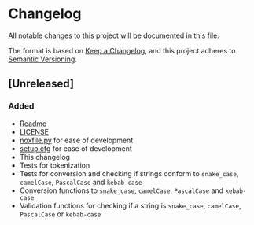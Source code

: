 # Changelog
All notable changes to this project will be documented in this file.

The format is based on [Keep a Changelog](https://keepachangelog.com/en/1.0.0/),
and this project adheres to [Semantic Versioning](https://semver.org/spec/v2.0.0.html).

## [Unreleased]
### Added
- [Readme](./README.md)
- [LICENSE](./LICENSE)
- [noxfile.py](./noxfile.py) for ease of development
- [setup.cfg](./setup.cfg) for ease of development
- This changelog
- Tests for tokenization
- Tests for conversion and checking if strings conform to `snake_case`, `camelCase`, `PascalCase` and `kebab-case`
- Conversion functions to `snake_case`, `camelCase`, `PascalCase` and `kebab-case`
- Validation functions for checking if a string is `snake_case`, `camelCase`, `PascalCase` or `kebab-case`
